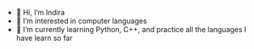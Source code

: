 - 👋 Hi, I’m Indira
- 👀 I’m interested in computer languages
- 🌱 I’m currently learning Python, C++, and practice all the languages I have learn so far
<!--- - 💞️ I’m looking to collaborate on ...
- 📫 How to reach me ... --->

<!---
iihve/iihve is a ✨ special ✨ repository because its `README.md` (this file) appears on your GitHub profile.
You can click the Preview link to take a look at your changes.
--->
